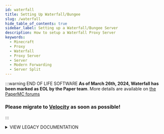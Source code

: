 ```yaml
---
id: waterfall
title: Setting Up Waterfall/Bungee
slug: /waterfall
hide_table_of_contents: true
sidebar_label: Setting up a Waterfall/Bungee Server
description: How to setup a Waterfall Proxy Server
keywords:
  - Minecraft
  - Proxy
  - Waterfall
  - Proxy Server
  - Server
  - Modern Forwarding
  - Server Split
---
```


:::warning END OF LIFE SOFTWARE
**As of March 26th, 2024, Waterfall has been marked as EOL by the Paper team**. More details are available on [the PaperMC forums](https://forums.papermc.io/threads/announcing-the-end-of-life-of-waterfall.1088/)

### **Please migrate to [Velocity](velocity.md) as soon as possible!**

:::

<details>
<summary>
VIEW LEGACY DOCUMENTATION
</summary>

:::caution
Configuring BungeeGuard is essential to secure your backend servers. Read until the end of the article to learn how to
configure BungeeGuard!

NOTE: Although the internal servers provide sufficient coverage, installing BungeeGuard will not cause any harm and may
serve as an added layer of protection.
:::

## Downloading Waterfall

To get started with Waterfall, you need to download their latest jar from their [downloads page](https://papermc.io/downloads#Waterfall).

![console](/running_a_server/waterfall/waterfall-dl-page.png)

When you have downloaded their latest jar file, then you can upload it to your waterfall server when it's created on the next step.

## Server split Waterfall server

You can use the Server Split feature that Bloom has developed to create a proxy server on bloom's panel.
You can see in the below image on how you can do so. You need to click on one of your servers to be able to see the server split menu on the left side.

This is how it looks when you're creating your waterfall server in the server split menu.

![console](/running_a_server/waterfall/waterfall-server-split.png)

After you've created the waterfall server in your server split, you'll be able to see the server on your server overview on Bloom's panel.

## Configure Waterfall

*Before you setup this section, go to each of your backend servers and click the "Make Internal" button under the Ports and Proxies tab.*

If you would like to read more information on our internal servers please see [here](/internal-servers).

![img](/running_a_server/waterfall/waterfall-fs-initial.png)

You need to start it one time and shut it down afterwards to generate all the files needed to be able to configure waterfall.

Afterwards it will look like this:

![console](/running_a_server/waterfall/waterfall-fs.png)

We'll configure waterfall in the `config.yml` file.

This is how a standard waterfall configuration will look like:

```yml
connection_throttle: 4000
connection_throttle_limit: 3
timeout: 30000
stats: d06cf9e1-441c-441f-8a5b-60a5c6bdccc0
permissions:
  default:
  - bungeecord.command.server
  - bungeecord.command.list
  admin:
  - bungeecord.command.alert
  - bungeecord.command.end
  - bungeecord.command.ip
  - bungeecord.command.reload
network_compression_threshold: 256
servers:
  lobby:
    motd: '&1Just another Waterfall - Forced Host'
    address: localhost:25565
    restricted: false
player_limit: -1
prevent_proxy_connections: false
server_connect_timeout: 5000
remote_ping_timeout: 5000
forge_support: true
remote_ping_cache: -1
log_commands: false
log_pings: true
ip_forward: false
disabled_commands:
- disabledcommandhere
groups:
  md_5:
  - admin
listeners:
- host: 0.0.0.0:25565
  query_port: 25573
  motd: '&1Another Bungee server'
  max_players: 1
  force_default_server: false
  tab_size: 60
  forced_hosts:
    pvp.md-5.net: pvp
  tab_list: GLOBAL_PING
  bind_local_address: true
  ping_passthrough: false
  query_enabled: false
  proxy_protocol: false
  priorities:
  - lobby
online_mode: true
```

You need to have 3 servers in total to be able to use a proxy server. 1 proxy server and 2 backend servers.

We need to add the backend servers to under the servers menu and the priorities list in the `config.yml` file.

If for example, one of your backend servers is a survival server, you'll need to add this under your server section:

```yaml
survival:
    motd: '&1Survival Server'
    address: 0fcfdfda-5d97-46b7-bbee-f8a26381dbd6:25565
    restricted: false
```

Remeber to use your backend server's own serverid and replace the example above

Afterwards you'll need to add the survival server to under priorities.

When you're done with adding backend servers it might look like this:

```yaml
connection_throttle: 4000
connection_throttle_limit: 3
timeout: 30000
stats: d06cf9e1-441c-441f-8a5b-60a5c6bdccc0
permissions:
  default:
  - bungeecord.command.server
  - bungeecord.command.list
  admin:
  - bungeecord.command.alert
  - bungeecord.command.end
  - bungeecord.command.ip
  - bungeecord.command.reload
network_compression_threshold: 256
servers:
  lobby:
    motd: '&1Just another Waterfall - Forced Host'
    address: efae21aa-a75e-4750-83b3-8aa90221ab07:25565
    restricted: false
  survival:
    motd: '&1Survival Server'
    address: 4cc857fa-9f7d-494e-875c-b50676373f82:25565
    restricted: false
  skyblock:
    motd: '&1Skyblock server'
    address: 642fb0a5-9290-45c8-a7f2-b1489f556b17:25565
    restricted: false
player_limit: -1
prevent_proxy_connections: false
server_connect_timeout: 5000
remote_ping_timeout: 5000
forge_support: true
remote_ping_cache: -1
log_commands: false
log_pings: true
ip_forward: true
disabled_commands:
- disabledcommandhere
groups:
  md_5:
  - admin
listeners:
- host: 0.0.0.0:25565
  query_port: 25573
  motd: '&1Another Bungee server'
  max_players: 1
  force_default_server: false
  tab_size: 60
  forced_hosts:
    pvp.md-5.net: pvp
  tab_list: GLOBAL_PING
  bind_local_address: true
  ping_passthrough: false
  query_enabled: false
  proxy_protocol: false
  priorities:
  - lobby
  - survival
  - skyblock
online_mode: true
```

:::caution
Make sure `ip_forward` is set to `true` in Waterfall `config.yml` and `bungeecord` is set to `true` in `spigot.yml` on all your backend servers.
:::

## Configure backend servers

On the backend server, you'll need to go into `server.properties` and set `online-mode` to `false` and afterwards go into `spigot.yml` and change `bungeecord` to `true`.

When running your servers behind a proxy like Velocity or Waterfall, it requires them to be set to offline-mode.
Normally hosting companies will not provide support for offline mode servers, but in this case it is required for the
proxy to function properly. It will act as the gateway to your servers and handle authentication for you.

:::caution
It is recommended that you do not skip this step and complete your setup by configuring BungueeGuard as well!
:::

## Setting Up BungeeGuard

### What does the plugin do?

BungeeGuard is a plugin used to protect against BungeeCord's UUID spoof exploit which allows users to join without authenticating through the BungeeCord proxy, allowing them to join as any user.  

## Usage

:::important
Make sure your BungeeCord is on the latest version. Also, make sure to use version 1.2 or later of BungeeGuard as previous versions have an issue.
:::

[Download the plugin](https://ci.lucko.me/job/BungeeGuard/lastBuild/artifact/bungeeguard-universal/target/BungeeGuard.jar) then upload the jar into both your BungeeCord and Spigot `plugins` folder. Restart the servers. If you need help installing plugins, check out [this guide](/installing-plugins).  

After you have restarted the servers you installed BungeeGuard on, enter the `config.yml` file located in your BungeeCord's BungeeGuard directory and copy the authentication token. Paste this authentication token into the `config.yml` file within your Spigot servers' BungeeGuard directory.  

Example configuration:

```YAML
# Allowed authentication tokens.  
allowed-tokens:
  - "AUSXEwebkOGVnbihJM8gBS0QUutDzvIG009xoAfo1Huba9pGvhfjrA21r8dWVsa8"
```

Now, restart all your servers you installed BungeeGuard on and test to see if it's properly working!

</details>
